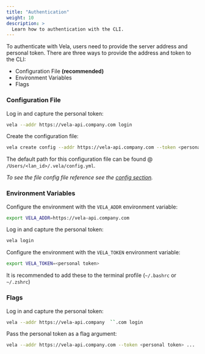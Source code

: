 ```yaml
---
title: "Authentication"
weight: 10
description: >
  Learn how to authentication with the CLI.
---
```


To authenticate with Vela, users need to provide the server address and personal token. There are three ways to provide the address and token to the CLI:

* Configuration File **(recommended)**
* Environment Variables
* Flags

### Configuration File

Log in and capture the personal token:

```sh
vela --addr https://vela-api.company.com login
```

Create the configuration file:

```sh
vela create config --addr https://vela-api.company.com --token <personal token>
```

The default path for this configuration file can be found @ `/Users/<lan_id>/.vela/config.yml`.

_To see the file config file reference see the [config section](/vela/doc-site/reference/cli/config)._

### Environment Variables

Configure the environment with the `VELA_ADDR` environment variable:

```sh
export VELA_ADDR=https://vela-api.company.com
```

Log in and capture the personal token:

```sh
vela login
```

Configure the environment with the `VELA_TOKEN` environment variable:

```sh
export VELA_TOKEN=<personal token>
```

It is recommended to add these to the terminal profile (`~/.bashrc` or `~/.zshrc`)

### Flags

Log in and capture the personal token:

```sh
vela --addr https://vela-api.company  ``.com login
```

Pass the personal token as a flag argument:

```sh
vela --addr https://vela-api.company.com --token <personal token> ...
```
